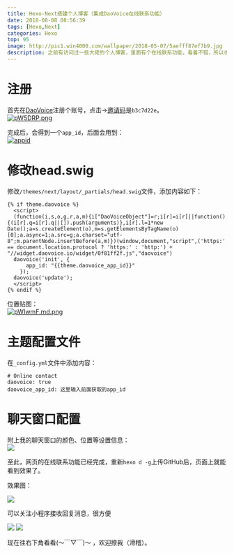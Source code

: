 ```yaml
---
title: Hexo-Next搭建个人博客（集成DaoVoice在线联系功能）
date: 2018-08-08 08:56:39
tags: [Hexo,Next]
categories: Hexo
top: 95
image: http://pic1.win4000.com/wallpaper/2018-05-07/5aefff87ef7b9.jpg
description: 之前有访问过一些大佬的个人博客，里面有个在线联系功能，看着不错，所以也试着在自己的站点上接入了此功能。 
---
```

<span>
<!--more-->

[](#注册 "注册")注册
==============

首先在[DaoVoice](http://www.daovoice.io/)注册个账号，点击->[邀请码](http://dashboard.daovoice.io/get-started?invite_code=b3c7d22e)是`b3c7d22e`。  
[![pW5DRP.png](https://s1.ax1x.com/2018/01/21/pW5DRP.png)](https://s1.ax1x.com/2018/01/21/pW5DRP.png)

完成后，会得到一个`app_id`，后面会用到：  
[![appid](https://s1.ax1x.com/2018/01/21/pW5yM8.png)](https://s1.ax1x.com/2018/01/21/pW5yM8.png)

[](#修改head-swig "修改head.swig")修改head.swig
=========================================

修改`/themes/next/layout/_partials/head.swig`文件，添加内容如下：  

```
{% if theme.daovoice %}
  <script>
  (function(i,s,o,g,r,a,m){i["DaoVoiceObject"]=r;i[r]=i[r]||function(){(i[r].q=i[r].q||[]).push(arguments)},i[r].l=1*new Date();a=s.createElement(o),m=s.getElementsByTagName(o)[0];a.async=1;a.src=g;a.charset="utf-8";m.parentNode.insertBefore(a,m)})(window,document,"script",('https:' == document.location.protocol ? 'https:' : 'http:') + "//widget.daovoice.io/widget/0f81ff2f.js","daovoice")
  daovoice('init', {
      app_id: "{{theme.daovoice_app_id}}"
    });
  daovoice('update');
  </script>
{% endif %}
```
位置贴图：  
[![pWIwmF.md.png](https://s1.ax1x.com/2018/01/21/pWIwmF.md.png)](https://imgchr.com/i/pWIwmF)

[](#主题配置文件 "主题配置文件")主题配置文件
==========================

在`_config.yml`文件中添加内容：  

```
# Online contact 
daovoice: true
daovoice_app_id: 这里输入前面获取的app_id
```

[](#聊天窗口配置 "聊天窗口配置")聊天窗口配置
==========================

附上我的聊天窗口的颜色、位置等设置信息：  
![](https://yfzhou.oss-cn-beijing.aliyuncs.com/blog/img/daovoice01.png)

至此，网页的在线联系功能已经完成，重新`hexo d -g`上传GitHub后，页面上就能看到效果了。


效果图：

![](https://yfzhou.oss-cn-beijing.aliyuncs.com/blog/img/daovoice02.png?x-oss-process=style/w200)

可以关注小程序接收回复消息，很方便

![](https://yfzhou.oss-cn-beijing.aliyuncs.com/blog/img/daovoice03.png?x-oss-process=style/w200)
![](https://yfzhou.oss-cn-beijing.aliyuncs.com/blog/img/daovoice04.png?x-oss-process=style/w200)

现在往右下角看看(～￣▽￣)～ ，欢迎撩我（滑稽）。

